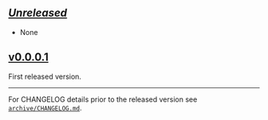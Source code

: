 ## [_Unreleased_](https://github.com/pbrisbin/bugsnag-haskell/compare/bugsnag-wai-v0.0.0.1...main)

- None

## [v0.0.0.1](https://github.com/pbrisbin/bugsnag-haskell/tree/bugsnag-wai-v0.0.0.1)

First released version.

---

For CHANGELOG details prior to the released version see
[`archive/CHANGELOG.md`](../archive/CHANGELOG.md).
